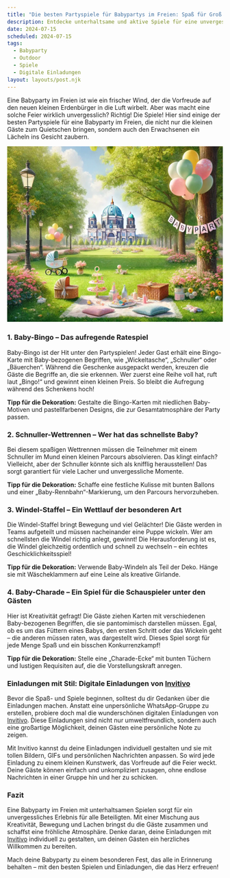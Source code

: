 ```yaml
---
title: "Die besten Partyspiele für Babypartys im Freien: Spaß für Groß und Klein"
description: Entdecke unterhaltsame und aktive Spiele für eine unvergessliche Babyparty im Freien, inklusive Tipps für persönliche digitale Einladungen, die deine Gäste begeistern werden.
date: 2024-07-15
scheduled: 2024-07-15
tags:
  - Babyparty
  - Outdoor
  - Spiele
  - Digitale Einladungen
layout: layouts/post.njk
---
```


Eine Babyparty im Freien ist wie ein frischer Wind, der die Vorfreude auf den neuen kleinen Erdenbürger in die Luft wirbelt. Aber was macht eine solche Feier wirklich unvergesslich? Richtig! Die Spiele! Hier sind einige der besten Partyspiele für eine Babyparty im Freien, die nicht nur die kleinen Gäste zum Quietschen bringen, sondern auch den Erwachsenen ein Lächeln ins Gesicht zaubern.

![Babyparty Spiele im Freien](/img/picnic-park.webp)

### 1. **Baby-Bingo – Das aufregende Ratespiel**

Baby-Bingo ist der Hit unter den Partyspielen! Jeder Gast erhält eine Bingo-Karte mit Baby-bezogenen Begriffen, wie „Wickeltasche“, „Schnuller“ oder „Bäuerchen“. Während die Geschenke ausgepackt werden, kreuzen die Gäste die Begriffe an, die sie erkennen. Wer zuerst eine Reihe voll hat, ruft laut „Bingo!“ und gewinnt einen kleinen Preis. So bleibt die Aufregung während des Schenkens hoch!

**Tipp für die Dekoration:** Gestalte die Bingo-Karten mit niedlichen Baby-Motiven und pastellfarbenen Designs, die zur Gesamtatmosphäre der Party passen.

### 2. **Schnuller-Wettrennen – Wer hat das schnellste Baby?**

Bei diesem spaßigen Wettrennen müssen die Teilnehmer mit einem Schnuller im Mund einen kleinen Parcours absolvieren. Das klingt einfach? Vielleicht, aber der Schnuller könnte sich als knifflig herausstellen! Das sorgt garantiert für viele Lacher und unvergessliche Momente.

**Tipp für die Dekoration:** Schaffe eine festliche Kulisse mit bunten Ballons und einer „Baby-Rennbahn“-Markierung, um den Parcours hervorzuheben.

### 3. **Windel-Staffel – Ein Wettlauf der besonderen Art**

Die Windel-Staffel bringt Bewegung und viel Gelächter! Die Gäste werden in Teams aufgeteilt und müssen nacheinander eine Puppe wickeln. Wer am schnellsten die Windel richtig anlegt, gewinnt! Die Herausforderung ist es, die Windel gleichzeitig ordentlich und schnell zu wechseln – ein echtes Geschicklichkeitsspiel!

**Tipp für die Dekoration:** Verwende Baby-Windeln als Teil der Deko. Hänge sie mit Wäscheklammern auf eine Leine als kreative Girlande.

### 4. **Baby-Charade – Ein Spiel für die Schauspieler unter den Gästen**

Hier ist Kreativität gefragt! Die Gäste ziehen Karten mit verschiedenen Baby-bezogenen Begriffen, die sie pantomimisch darstellen müssen. Egal, ob es um das Füttern eines Babys, den ersten Schritt oder das Wickeln geht – die anderen müssen raten, was dargestellt wird. Dieses Spiel sorgt für jede Menge Spaß und ein bisschen Konkurrenzkampf!

**Tipp für die Dekoration:** Stelle eine „Charade-Ecke“ mit bunten Tüchern und lustigen Requisiten auf, die die Vorstellungskraft anregen.

### **Einladungen mit Stil: Digitale Einladungen von [Invitivo](https://invitivo.com/create)**

Bevor die Spaß- und Spiele beginnen, solltest du dir Gedanken über die Einladungen machen. Anstatt eine unpersönliche WhatsApp-Gruppe zu erstellen, probiere doch mal die wunderschönen digitalen Einladungen von [Invitivo](https://invitivo.com/). Diese Einladungen sind nicht nur umweltfreundlich, sondern auch eine großartige Möglichkeit, deinen Gästen eine persönliche Note zu zeigen.

Mit Invitivo kannst du deine Einladungen individuell gestalten und sie mit tollen Bildern, GIFs und persönlichen Nachrichten anpassen. So wird jede Einladung zu einem kleinen Kunstwerk, das Vorfreude auf die Feier weckt. Deine Gäste können einfach und unkompliziert zusagen, ohne endlose Nachrichten in einer Gruppe hin und her zu schicken.

### **Fazit**

Eine Babyparty im Freien mit unterhaltsamen Spielen sorgt für ein unvergessliches Erlebnis für alle Beteiligten. Mit einer Mischung aus Kreativität, Bewegung und Lachen bringst du die Gäste zusammen und schaffst eine fröhliche Atmosphäre. Denke daran, deine Einladungen mit [Invitivo](https://invitivo.com) individuell zu gestalten, um deinen Gästen ein herzliches Willkommen zu bereiten.

Mach deine Babyparty zu einem besonderen Fest, das alle in Erinnerung behalten – mit den besten Spielen und Einladungen, die das Herz erfreuen!
